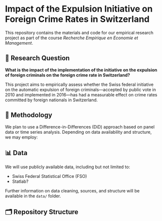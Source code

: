 # Impact of the Expulsion Initiative on Foreign Crime Rates in Switzerland

This repository contains the materials and code for our empirical research project as part of the course *Recherche Empirique en Economie et Management*.

## 📌 Research Question

**What is the impact of the implementation of the initiative on the expulsion of foreign criminals on the foreign crime rate in Switzerland?**

This project aims to empirically assess whether the Swiss federal initiative on the automatic expulsion of foreign criminals—accepted by public vote in 2010 and implemented in 2016—has had a measurable effect on crime rates committed by foreign nationals in Switzerland.

## 🧠 Methodology

We plan to use a Difference-in-Differences (DiD) approach based on panel data or time series analysis. Depending on data availability and structure, we may employ:


## 📊 Data

We will use publicly available data, including but not limited to:
- Swiss Federal Statistical Office (FSO)
- Statlab?

Further information on data cleaning, sources, and structure will be available in the `data/` folder.

## 🗂️ Repository Structure
